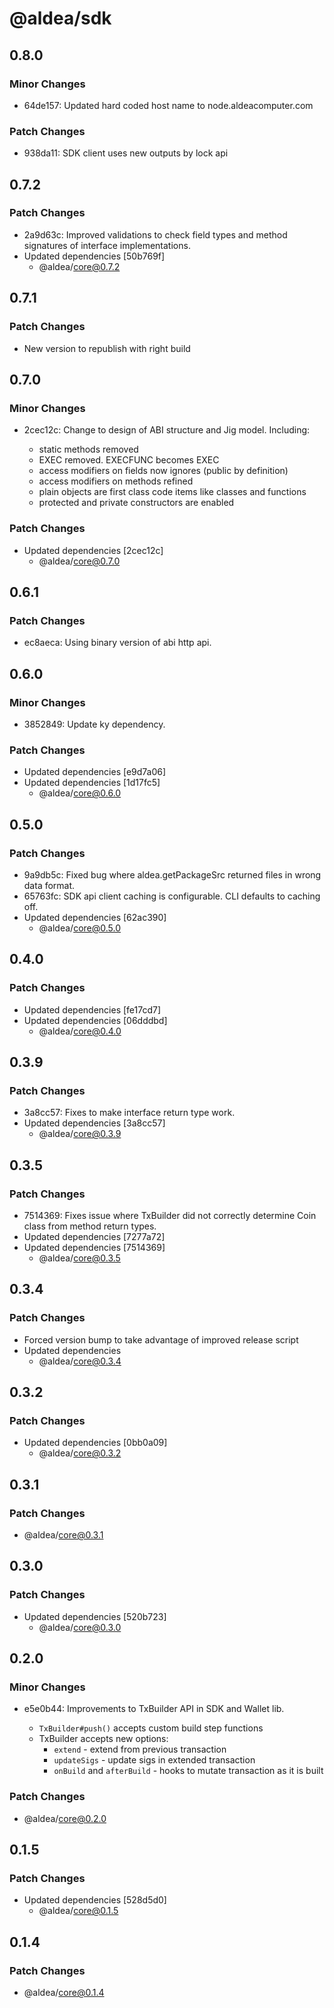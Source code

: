 # @aldea/sdk

## 0.8.0

### Minor Changes

- 64de157: Updated hard coded host name to node.aldeacomputer.com

### Patch Changes

- 938da11: SDK client uses new outputs by lock api

## 0.7.2

### Patch Changes

- 2a9d63c: Improved validations to check field types and method signatures of interface implementations.
- Updated dependencies [50b769f]
  - @aldea/core@0.7.2

## 0.7.1

### Patch Changes

- New version to republish with right build

## 0.7.0

### Minor Changes

- 2cec12c: Change to design of ABI structure and Jig model. Including:

  - static methods removed
  - EXEC removed. EXECFUNC becomes EXEC
  - access modifiers on fields now ignores (public by definition)
  - access modifiers on methods refined
  - plain objects are first class code items like classes and functions
  - protected and private constructors are enabled

### Patch Changes

- Updated dependencies [2cec12c]
  - @aldea/core@0.7.0

## 0.6.1

### Patch Changes

- ec8aeca: Using binary version of abi http api.

## 0.6.0

### Minor Changes

- 3852849: Update ky dependency.

### Patch Changes

- Updated dependencies [e9d7a06]
- Updated dependencies [1d17fc5]
  - @aldea/core@0.6.0

## 0.5.0

### Patch Changes

- 9a9db5c: Fixed bug where aldea.getPackageSrc returned files in wrong data format.
- 65763fc: SDK api client caching is configurable. CLI defaults to caching off.
- Updated dependencies [62ac390]
  - @aldea/core@0.5.0

## 0.4.0

### Patch Changes

- Updated dependencies [fe17cd7]
- Updated dependencies [06dddbd]
  - @aldea/core@0.4.0

## 0.3.9

### Patch Changes

- 3a8cc57: Fixes to make interface return type work.
- Updated dependencies [3a8cc57]
  - @aldea/core@0.3.9

## 0.3.5

### Patch Changes

- 7514369: Fixes issue where TxBuilder did not correctly determine Coin class from method return types.
- Updated dependencies [7277a72]
- Updated dependencies [7514369]
  - @aldea/core@0.3.5

## 0.3.4

### Patch Changes

- Forced version bump to take advantage of improved release script
- Updated dependencies
  - @aldea/core@0.3.4

## 0.3.2

### Patch Changes

- Updated dependencies [0bb0a09]
  - @aldea/core@0.3.2

## 0.3.1

### Patch Changes

- @aldea/core@0.3.1

## 0.3.0

### Patch Changes

- Updated dependencies [520b723]
  - @aldea/core@0.3.0

## 0.2.0

### Minor Changes

- e5e0b44: Improvements to TxBuilder API in SDK and Wallet lib.

  - `TxBuilder#push()` accepts custom build step functions
  - TxBuilder accepts new options:
    - `extend` - extend from previous transaction
    - `updateSigs` - update sigs in extended transaction
    - `onBuild` and `afterBuild` - hooks to mutate transaction as it is built

### Patch Changes

- @aldea/core@0.2.0

## 0.1.5

### Patch Changes

- Updated dependencies [528d5d0]
  - @aldea/core@0.1.5

## 0.1.4

### Patch Changes

- @aldea/core@0.1.4
